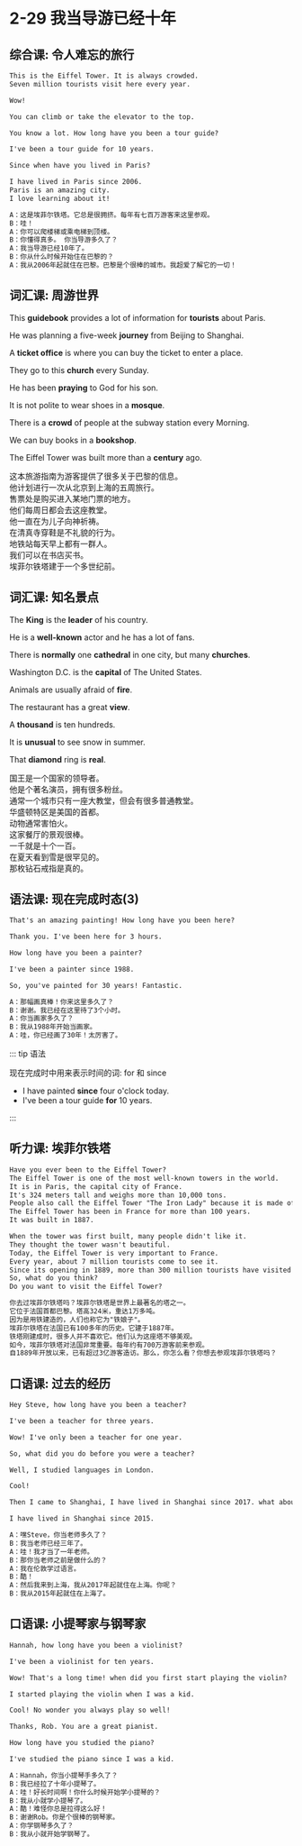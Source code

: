 # 2-29 我当导游已经十年

## 综合课: 令人难忘的旅行

```txt
This is the Eiffel Tower. It is always crowded.
Seven million tourists visit here every year.

Wow!

You can climb or take the elevator to the top.

You know a lot. How long have you been a tour guide?

I've been a tour guide for 10 years.

Since when have you lived in Paris?

I have lived in Paris since 2006.
Paris is an amazing city.
I love learning about it!

A：这是埃菲尔铁塔。它总是很拥挤。每年有七百万游客来这里参观。
B：哇！
A：你可以爬楼梯或乘电梯到顶楼。
B：你懂得真多。 你当导游多久了？
A：我当导游已经10年了。
B：你从什么时候开始住在巴黎的？
A：我从2006年起就住在巴黎。巴黎是个很棒的城市。我超爱了解它的一切！
```

## 词汇课: 周游世界

This **guidebook** provides a lot of information for **tourists** about Paris.

He was planning a five-week **journey** from Beijing to Shanghai.

A **ticket office** is where you can buy the ticket to enter a place.

They go to this **church** every Sunday.

He has been **praying** to God for his son.

It is not polite to wear shoes in a **mosque**.

There is a **crowd** of people at the subway station every Morning.

We can buy books in a **bookshop**.

The Eiffel Tower was built more than a **century** ago.

这本旅游指南为游客提供了很多关于巴黎的信息。  
他计划进行一次从北京到上海的五周旅行。  
售票处是购买进入某地门票的地方。  
他们每周日都会去这座教堂。  
他一直在为儿子向神祈祷。  
在清真寺穿鞋是不礼貌的行为。  
地铁站每天早上都有一群人。  
我们可以在书店买书。  
埃菲尔铁塔建于一个多世纪前。

## 词汇课: 知名景点

The **King** is the **leader** of his country.

He is a **well-known** actor and he has a lot of fans.

There is **normally** one **cathedral** in one city, but many **churches**.

Washington D.C. is the **capital** of The United States.

Animals are usually afraid of **fire**.

The restaurant has a great **view**.

A **thousand** is ten hundreds.

It is **unusual** to see snow in summer.

That **diamond** ring is **real**.

国王是一个国家的领导者。  
他是个著名演员，拥有很多粉丝。  
通常一个城市只有一座大教堂，但会有很多普通教堂。  
华盛顿特区是美国的首都。  
动物通常害怕火。  
这家餐厅的景观很棒。  
一千就是十个一百。  
在夏天看到雪是很罕见的。  
那枚钻石戒指是真的。

## 语法课: 现在完成时态(3)

```txt
That's an amazing painting! How long have you been here?

Thank you. I've been here for 3 hours.

How long have you been a painter?

I've been a painter since 1988.

So, you've painted for 30 years! Fantastic.

A：那幅画真棒！你来这里多久了？
B：谢谢。我已经在这里待了3个小时。
A：你当画家多久了？
B：我从1988年开始当画家。
A：哇，你已经画了30年！太厉害了。
```

::: tip 语法

现在完成时中用来表示时间的词: for 和 since

- I have painted **since** four o'clock today.
- I've been a tour guide **for** 10 years.

:::

## 听力课: 埃菲尔铁塔

```txt
Have you ever been to the Eiffel Tower?
The Eiffel Tower is one of the most well-known towers in the world.
It is in Paris, the capital city of France.
It's 324 meters tall and weighs more than 10,000 tons.
People also call the Eiffel Tower "The Iron Lady" because it is made of iron.
The Eiffel Tower has been in France for more than 100 years.
It was built in 1887.

When the tower was first built, many people didn't like it.
They thought the tower wasn't beautiful.
Today, the Eiffel Tower is very important to France.
Every year, about 7 million tourists come to see it.
Since its opening in 1889, more than 300 million tourists have visited it.
So, what do you think?
Do you want to visit the Eiffel Tower?

你去过埃菲尔铁塔吗？埃菲尔铁塔是世界上最著名的塔之一。
它位于法国首都巴黎。塔高324米，重达1万多吨。
因为是用铁建造的，人们也称它为"铁娘子"。
埃菲尔铁塔在法国已有100多年的历史。它建于1887年。
铁塔刚建成时，很多人并不喜欢它。他们认为这座塔不够美观。
如今，埃菲尔铁塔对法国非常重要。每年约有700万游客前来参观。
自1889年开放以来，已有超过3亿游客造访。那么，你怎么看？你想去参观埃菲尔铁塔吗？
```

## 口语课: 过去的经历

```txt
Hey Steve, how long have you been a teacher?

I've been a teacher for three years.

Wow! I've only been a teacher for one year.

So, what did you do before you were a teacher?

Well, I studied languages in London.

Cool!

Then I came to Shanghai, I have lived in Shanghai since 2017. what about you?

I have lived in Shanghai since 2015.

A：嘿Steve，你当老师多久了？
B：我当老师已经三年了。
A：哇！我才当了一年老师。
B：那你当老师之前是做什么的？
A：我在伦敦学过语言。
B：酷！
A：然后我来到上海，我从2017年起就住在上海。你呢？
B：我从2015年起就住在上海了。
```

## 口语课: 小提琴家与钢琴家

```txt
Hannah, how long have you been a violinist?

I've been a violinist for ten years.

Wow! That's a long time! when did you first start playing the violin?

I started playing the violin when I was a kid.

Cool! No wonder you always play so well!

Thanks, Rob. You are a great pianist.

How long have you studied the piano?

I've studied the piano since I was a kid.

A：Hannah，你当小提琴手多久了？
B：我已经拉了十年小提琴了。
A：哇！好长时间啊！你什么时候开始学小提琴的？
B：我从小就学小提琴了。
A：酷！难怪你总是拉得这么好！
B：谢谢Rob。你是个很棒的钢琴家。
A：你学钢琴多久了？
B：我从小就开始学钢琴了。
```
